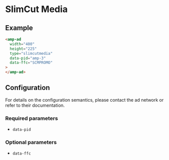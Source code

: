 <!---
Copyright 2015 The AMP HTML Authors. All Rights Reserved.

Licensed under the Apache License, Version 2.0 (the "License");
you may not use this file except in compliance with the License.
You may obtain a copy of the License at

      http://www.apache.org/licenses/LICENSE-2.0

Unless required by applicable law or agreed to in writing, software
distributed under the License is distributed on an "AS-IS" BASIS,
WITHOUT WARRANTIES OR CONDITIONS OF ANY KIND, either express or implied.
See the License for the specific language governing permissions and
limitations under the License.
-->

# SlimCut Media

## Example

```html
<amp-ad
  width="400"
  height="225"
  type="slimcutmedia"
  data-pid="amp-3"
  data-ffc="SCMPROMO"
>
</amp-ad>
```

## Configuration

For details on the configuration semantics, please contact the ad network or refer to their documentation.

### Required parameters

-   `data-pid`

### Optional parameters

-   `data-ffc`
